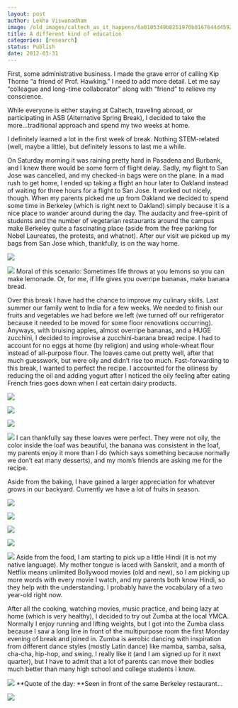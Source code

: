```yaml
---
layout: post
author: Lekha Viswanadham
image: /old_images/caltech_as_it_happens/6a0105349b8251970b0167644d4592970b.jpg
title: A different kind of education 
categories: [research]
status: Publish
date: 2012-03-31
---
```


First, some administrative business. I made the grave error of calling Kip Thorne “a friend of Prof. Hawking.” I need to add more detail. Let me say “colleague and long-time collaborator” along with “friend” to relieve my conscience.

While everyone is either staying at Caltech, traveling abroad, or participating in ASB (Alternative Spring Break), I decided to take the more...traditional approach and spend my two weeks at home.

I definitely learned a lot in the first week of break. Nothing STEM-related (well, maybe a little), but definitely lessons to last me a while.

On Saturday morning it was raining pretty hard in Pasadena and Burbank, and I knew there would be some form of flight delay. Sadly, my flight to San Jose was cancelled, and my checked-in bags were on the plane. In a mad rush to get home, I ended up taking a flight an hour later to Oakland instead of waiting for three hours for a flight to San Jose. It worked out nicely, though. When my parents picked me up from Oakland we decided to spend some time in Berkeley (which is right next to Oakland) simply because it is a nice place to wander around during the day. The audacity and free-spirit of students and the number of vegetarian restaurants around the campus make Berkeley quite a fascinating place (aside from the free parking for Nobel Laureates, the protests, and whatnot). After our visit we picked up my bags from San Jose which, thankfully, is on the way home.


![](/old_images/caltech_as_it_happens/6a0105349b8251970b0167644d4a28970b.jpg)

![](/old_images/caltech_as_it_happens/6a0105349b8251970b016303585045970d.jpg)
Moral of this scenario: Sometimes life throws at you lemons so you can make lemonade. Or, for me, if life gives you overripe bananas, make banana bread.

Over this break I have had the chance to improve my culinary skills. Last summer our family went to India for a few weeks. We needed to finish our fruits and vegetables we had before we left (we turned off our refrigerator because it needed to be moved for some floor renovations occurring). Anyways, with bruising apples, almost overripe bananas, and a HUGE zucchini, I decided to improvise a zucchini-banana bread recipe. I had to account for no eggs at home (by religion) and using whole-wheat flour instead of all-purpose flour. The loaves came out pretty well, after that much guesswork, but were oily and didn’t rise too much. Fast-forwarding to this break, I wanted to perfect the recipe. I accounted for the oiliness by reducing the oil and adding yogurt after I noticed the oily feeling after eating French fries goes down when I eat certain dairy products.


![](/old_images/caltech_as_it_happens/6a0105349b8251970b0167644ed979970b.jpg)

![](/old_images/caltech_as_it_happens/6a0105349b8251970b0168e94fc675970c.jpg)

![](/old_images/caltech_as_it_happens/6a0105349b8251970b0167644f7337970b.jpg)

![](/old_images/caltech_as_it_happens/6a0105349b8251970b0167644f74a7970b.jpg)
I can thankfully say these loaves were perfect. They were not oily, the color inside the loaf was beautiful, the banana was consistent in the loaf, my parents enjoy it more than I do (which says something because normally we don’t eat many desserts), and my mom’s friends are asking me for the recipe.

Aside from the baking, I have gained a larger appreciation for whatever grows in our backyard. Currently we have a lot of fruits in season.


![](/old_images/caltech_as_it_happens/6a0105349b8251970b0163035a80a7970d.jpg)

![](/old_images/caltech_as_it_happens/6a0105349b8251970b0167644f79ff970b.jpg)

![](/old_images/caltech_as_it_happens/6a0105349b8251970b0163035a81c0970d.jpg)

![](/old_images/caltech_as_it_happens/6a0105349b8251970b0163035a824b970d.jpg)

![](/old_images/caltech_as_it_happens/6a0105349b8251970b0167644f7909970b.jpg)
Aside from the food, I am starting to pick up a little Hindi (it is not my native language). My mother tongue is laced with Sanskrit, and a month of Netflix means unlimited Bollywood movies (old and new), so I am picking up more words with every movie I watch, and my parents both know Hindi, so they help with the understanding. I probably have the vocabulary of a two year-old right now.

After all the cooking, watching movies, music practice, and being lazy at home (which is very healthy), I decided to try out Zumba at the local YMCA. Normally I enjoy running and lifting weights, but I got into the Zumba class because I saw a long line in front of the multipurpose room the first Monday evening of break and joined in. Zumba is aerobic dancing with inspiration from different dance styles (mostly Latin dance) like mamba, samba, salsa, cha-cha, hip-hop, and swing. I really like it (and I am signed up for it next quarter), but I have to admit that a lot of parents can move their bodies much better than many high school and college students I know.


![](/old_images/caltech_as_it_happens/6a0105349b8251970b0167644f82f6970b.jpg)
**Quote of the day: **Seen in front of the same Berkeley restaurant...


![](/old_images/caltech_as_it_happens/6a0105349b8251970b0167644fac3f970b.jpg)
